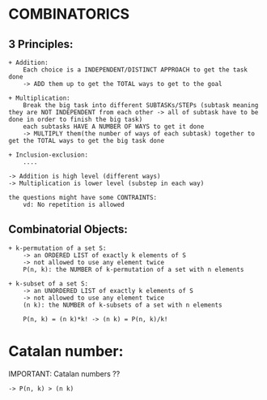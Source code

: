 # COMBINATORICS

## 3 Principles: 
    + Addition: 
        Each choice is a INDEPENDENT/DISTINCT APPROACH to get the task done  
        -> ADD them up to get the TOTAL ways to get to the goal 

    + Multiplication: 
        Break the big task into different SUBTASKs/STEPs (subtask meaning they are NOT INDEPENDENT from each other -> all of subtask have to be done in order to finish the big task)
        each subtasks HAVE A NUMBER OF WAYS to get it done
        -> MULTIPLY them(the number of ways of each subtask) together to get the TOTAL ways to get the big task done 

    + Inclusion-exclusion:
        ....

    -> Addition is high level (different ways)
    -> Multiplication is lower level (substep in each way)

    the questions might have some CONTRAINTS: 
        vd: No repetition is allowed

## Combinatorial Objects: 
    + k-permutation of a set S: 
        -> an ORDERED LIST of exactly k elements of S
        -> not allowed to use any element twice 
        P(n, k): the NUMBER of k-permutation of a set with n elements

    + k-subset of a set S: 
        -> an UNORDERED LIST of exactly k elements of S
        -> not allowed to use any element twice 
        (n k): the NUMBER of k-subsets of a set with n elements

        P(n, k) = (n k)*k! -> (n k) = P(n, k)/k!

# Catalan number: 

IMPORTANT: 
    Catalan numbers ?? 

    -> P(n, k) > (n k)
